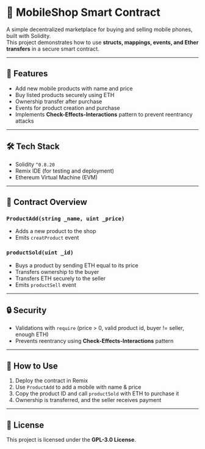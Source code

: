 # 📱 MobileShop Smart Contract

A simple decentralized marketplace for buying and selling mobile phones, built with Solidity.  
This project demonstrates how to use **structs, mappings, events, and Ether transfers** in a secure smart contract.

---

## 🚀 Features
- Add new mobile products with name and price  
- Buy listed products securely using ETH  
- Ownership transfer after purchase  
- Events for product creation and purchase  
- Implements **Check-Effects-Interactions** pattern to prevent reentrancy attacks  

---

## 🛠️ Tech Stack
- Solidity `^0.8.20`  
- Remix IDE (for testing and deployment)  
- Ethereum Virtual Machine (EVM)  

---

## 📂 Contract Overview
### `ProductAdd(string _name, uint _price)`
- Adds a new product to the shop  
- Emits `creatProduct` event  

### `productSold(uint _id)`
- Buys a product by sending ETH equal to its price  
- Transfers ownership to the buyer  
- Transfers ETH securely to the seller  
- Emits `productSell` event  

---

## 🔒 Security
- Validations with `require` (price > 0, valid product id, buyer != seller, enough ETH)  
- Prevents reentrancy using **Check-Effects-Interactions** pattern  

---

## 📖 How to Use
1. Deploy the contract in Remix  
2. Use `ProductAdd` to add a mobile with name & price  
3. Copy the product ID and call `productSold` with ETH to purchase it  
4. Ownership is transferred, and the seller receives payment  

---

## 📝 License
This project is licensed under the **GPL-3.0 License**.
